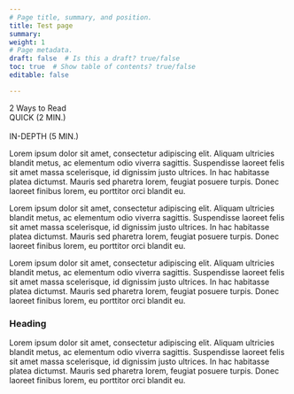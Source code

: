 ```yaml
---
# Page title, summary, and position.
title: Test page
summary:
weight: 1
# Page metadata.
draft: false  # Is this a draft? true/false
toc: true  # Show table of contents? true/false
editable: false 

---
```


<div class="content-body" data-js-component="contentBody">
        <div class="content-body__text" data-js-component="quickRead">
                <div id="content-body__toggle" class="toggled-left">
                    <div class="content-body__toggle-header">2 Ways to Read</div>
                    <div id="content-body__toggle-container">
                        <div class="content-body__toggle-slider content-body__toggle-slider-left text-white">QUICK (2 MIN.)</div>
                        <div class="content-body__toggle-slider content-body__toggle-slider-switch">&nbsp;</div>
                        <div class="content-body__toggle-slider content-body__toggle-slider-right text-mercury-blue">IN-DEPTH (5 MIN.)</div>
                    </div>
                </div>
                <div
                    class="content-body__text content-body__text-short"
                    data-js-component="articleAdInjector"
                    data-ad-container
                    data-ad-template="#article-mobile-ad-tmpl"
                >
                    <p>Lorem ipsum dolor sit amet, consectetur adipiscing elit. Aliquam ultricies blandit metus, ac elementum odio viverra sagittis. Suspendisse laoreet felis sit amet massa scelerisque, id dignissim justo ultrices. In hac habitasse platea dictumst. Mauris sed pharetra lorem, feugiat posuere turpis. Donec laoreet finibus lorem, eu porttitor orci blandit eu.</p>
                </div>
                <div
                    class="content-body__text content-body__text-long d-none"
                    data-js-component="articleAdInjector"
                    data-ad-container
                    data-ad-template="#article-mobile-ad-tmpl"
                >
                    <p>Lorem ipsum dolor sit amet, consectetur adipiscing elit. Aliquam ultricies blandit metus, ac elementum odio viverra sagittis. Suspendisse laoreet felis sit amet massa scelerisque, id dignissim justo ultrices. In hac habitasse platea dictumst. Mauris sed pharetra lorem, feugiat posuere turpis. Donec laoreet finibus lorem, eu porttitor orci blandit eu.</p>
<p>Lorem ipsum dolor sit amet, consectetur adipiscing elit. Aliquam ultricies blandit metus, ac elementum odio viverra sagittis. Suspendisse laoreet felis sit amet massa scelerisque, id dignissim justo ultrices. In hac habitasse platea dictumst. Mauris sed pharetra lorem, feugiat posuere turpis. Donec laoreet finibus lorem, eu porttitor orci blandit eu.</p>
<h3>Heading</h3>
<p>Lorem ipsum dolor sit amet, consectetur adipiscing elit. Aliquam ultricies blandit metus, ac elementum odio viverra sagittis. Suspendisse laoreet felis sit amet massa scelerisque, id dignissim justo ultrices. In hac habitasse platea dictumst. Mauris sed pharetra lorem, feugiat posuere turpis. Donec laoreet finibus lorem, eu porttitor orci blandit eu.</p>
                </div>
        </div>
</div>
  

